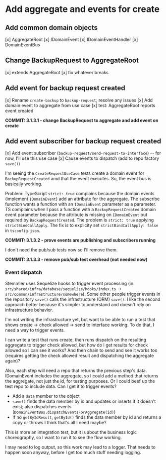 # Add aggregate and events for create

## Add common domain objects

[x] AggregateRoot
[x] IDomainEvent
[x] IDomainEventHandler
[x] DomainEventBus

## Change BackupRequest to AggregateRoot

[x] extends AggregateRoot
[x] fix whatever breaks

## Add event for backup request created

[x] Rename `create-backup` to `backup-request`; resolve any issues
[x] Add domain event to aggregate from use case
[x] test: AggregateRoot reports event created

**COMMIT: 3.1.3.1 - change BackupRequest to aggregate and add event on create**

## Add event subscriber for backup request created

[x] Add event subscriber (`backup-request/send-request-to-interface`) -- for now, I'll use this use case
[x] Cause events to dispatch (add to repo factory `save()`)

I'm seeing the `CreateRequestUseCase` tests create a domain event for `BackupRequestCreated` amd that the event executes. So, the event bus is basically working.

Problem: TypeScript `strict: true` complains because the domain events (implement `IDomainEvent`) add an attribute for the aggregate. The subscribe function wants a function with an `IDomainEvent` parameter as a parameter. TS complains when I pass a function with a `BackupRequestCreated` domain event parameter because the attribute is missing on `IDomainEvent` but required by `BackupRequestCreated`. The problem is `strict: true` applying `strictBindCallApply`. The fix is to explicity set `strictBindCallApply: false` in `tsconfig.json`.

**COMMIT: 3.1.3.2 - prove events are publishing and subscribers running**

I don't need the pub/sub tests now so I'll remove them.

**COMMIT: 3.1.3.3 - remove pub/sub test overhead (not needed now)**

### Event dispatch

Stemmler uses Sequelize hooks to trigger event processing (in `src/shared/infra/database/sequelize/hooks/index.ts` -> `src/common/infrastructure/somewhere`). Some other people trigger events in the repository `save()` calls the infrastructure (ORM) `save()`. I like the second approach better because it's simpler to understand and doesn't rely on infrastructure behavior.

I'm not writing the infrastructure yet, but want to be able to run a test that shows create -> check allowed -> send to interface working. To do that, I need a way to trigger events.

I can write a test that runs create, then runs dispatch on the resulting aggregate to trigger check allowed, but how do I get results for check allowed so I can see it works? And then chain to send and see it works too (requires getting the check allowed result and dispatching the aggregate again)?

Also, each step will need a repo that returns the previous step's data. IDomainEvent includes the aggregate, so I could add a method that returns the aggregate, not just the id, for testing purposes. Or I could beef up the test repo to include data. Can I get it to trigger events?

-  Add a `data` member to the object
-  `save()` finds the data member by id and updates or inserts if it doesn't exist; also dispatches events (`DomainEventBus.dispatchEventsForAggregate(id)`)
-  If no `getByIdResult`, `getById()` finds the data member by id and returns a copy or throws
   I think that's all I need maybe?

This is more an integration test, but it is about the business logic choreography, so I want to run it to see the flow working.

I may need to log output, so this work may lead to a logger. That needs to happen soon anyway, before I get too much stuff needing logging.
